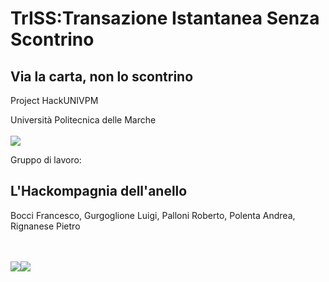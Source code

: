 # TrISS:Transazione Istantanea Senza Scontrino
## Via la carta, non lo scontrino

Project HackUNIVPM<br>

Università Politecnica delle Marche<br><br>
<img src="https://github.com/Hackompagnia/HackUNIVPM/blob/master/Loghi/univpm_logo_1.jpg"/>
<br>

Gruppo di lavoro:
## L'Hackompagnia dell'anello
Bocci Francesco, Gurgoglione Luigi, Palloni Roberto, Polenta Andrea, Rignanese Pietro



<br>
<br>
<img src="https://github.com/Hackompagnia/HackUNIVPM/blob/master/Loghi/android_studio_logo.jpg/> <img src="https://github.com/Hackompagnia/HackUNIVPM/blob/master/Loghi/logo_nfc_2.png/><img src="https://github.com/Hackompagnia/HackUNIVPM/blob/master/Loghi/univpm_logo_2.gif/> <img src="https://github.com/Hackompagnia/HackUNIVPM/blob/master/Loghi/zend_logo.png/>
